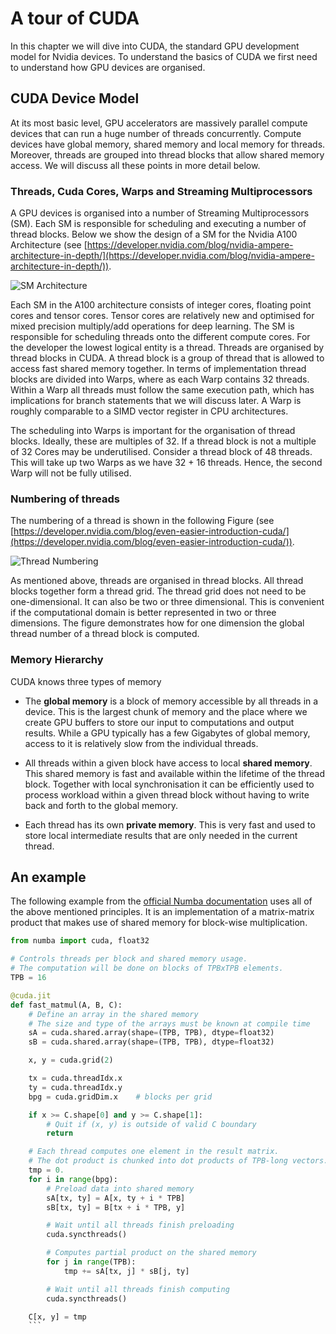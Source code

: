 # A tour of CUDA

In this chapter we will dive into CUDA, the standard GPU development model for Nvidia devices. To understand the basics of CUDA we first need to understand how GPU devices are organised.

## CUDA Device Model

At its most basic level, GPU accelerators are massively parallel compute devices that can run a huge number of threads concurrently. Compute devices have global memory, shared memory and local memory for threads. Moreover, threads are grouped into thread blocks that allow shared memory access. We will discuss all these points in more detail below.

### Threads, Cuda Cores, Warps and Streaming Multiprocessors

A GPU devices is organised into a number of Streaming Multiprocessors (SM). Each SM is responsible for scheduling and executing a number of thread blocks. Below we show the design of a SM for the Nvidia A100 Architecture (see [https://developer.nvidia.com/blog/nvidia-ampere-architecture-in-depth/](https://developer.nvidia.com/blog/nvidia-ampere-architecture-in-depth/)).

![SM Architecture](./img/a100_sm.png)

Each SM in the A100 architecture consists of integer cores, floating point cores and tensor cores. Tensor cores are relatively new and optimised for mixed precision multiply/add operations for deep learning. The SM is responsible for scheduling threads onto the different compute cores. For the developer the lowest logical entity is a thread. Threads are organised by thread blocks in CUDA. A thread block is a group of thread that is allowed to access fast shared memory together. In terms of implementation thread blocks are divided into Warps, where as each Warp contains 32 threads. Within a Warp all threads must follow the same execution path, which has implications for branch statements that we will discuss later. A Warp is roughly comparable to a SIMD vector register in CPU architectures.

The scheduling into Warps is important for the organisation of thread blocks. Ideally, these are multiples of 32. If a thread block is not a multiple of 32 Cores may be underutilised. Consider a thread block of 48 threads. This will take up two Warps as we have 32 + 16 threads. Hence, the second Warp will not be fully utilised.

### Numbering of threads

The numbering of a thread is shown in the following Figure (see [https://developer.nvidia.com/blog/even-easier-introduction-cuda/](https://developer.nvidia.com/blog/even-easier-introduction-cuda/)).

![Thread Numbering](./img/thread_numbering.png)

As mentioned above, threads are organised in thread blocks. All thread blocks together form a thread grid. The thread grid does not need to be one-dimensional. It can also be two or three dimensional. This is convenient if the computational domain is better represented in two or three dimensions. The figure demonstrates how for one dimension the global thread number of a thread block is computed.

### Memory Hierarchy

CUDA knows three types of memory

* The **global memory** is a block of memory accessible by all threads in a device. This is the largest chunk of memory and the place where we create GPU buffers to store our input to computations and output results. While a GPU typically has a few Gigabytes of global memory, access to it is relatively slow from the individual threads.

* All threads within a given block have access to local **shared memory**. This shared memory is fast and available within the lifetime of the thread block. Together with local synchronisation it can be efficiently used to process workload within a given thread block without having to write back and forth to the global memory.

* Each thread has its own **private memory**. This is very fast and used to store local intermediate results that are only needed in the current thread.

## An example

The following example from the [official Numba documentation](https://numba.pydata.org/numba-doc/dev/cuda/examples.html#matrix-multiplication) uses all of the above mentioned principles. It is an implementation of a matrix-matrix product that makes use of shared memory for block-wise multiplication.

```python
from numba import cuda, float32

# Controls threads per block and shared memory usage.
# The computation will be done on blocks of TPBxTPB elements.
TPB = 16

@cuda.jit
def fast_matmul(A, B, C):
    # Define an array in the shared memory
    # The size and type of the arrays must be known at compile time
    sA = cuda.shared.array(shape=(TPB, TPB), dtype=float32)
    sB = cuda.shared.array(shape=(TPB, TPB), dtype=float32)

    x, y = cuda.grid(2)

    tx = cuda.threadIdx.x
    ty = cuda.threadIdx.y
    bpg = cuda.gridDim.x    # blocks per grid

    if x >= C.shape[0] and y >= C.shape[1]:
        # Quit if (x, y) is outside of valid C boundary
        return

    # Each thread computes one element in the result matrix.
    # The dot product is chunked into dot products of TPB-long vectors.
    tmp = 0.
    for i in range(bpg):
        # Preload data into shared memory
        sA[tx, ty] = A[x, ty + i * TPB]
        sB[tx, ty] = B[tx + i * TPB, y]

        # Wait until all threads finish preloading
        cuda.syncthreads()

        # Computes partial product on the shared memory
        for j in range(TPB):
            tmp += sA[tx, j] * sB[j, ty]

        # Wait until all threads finish computing
        cuda.syncthreads()

    C[x, y] = tmp
    ```